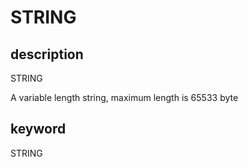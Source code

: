 # STRING

## description

STRING

A variable length string, maximum length is 65533 byte

## keyword

STRING
